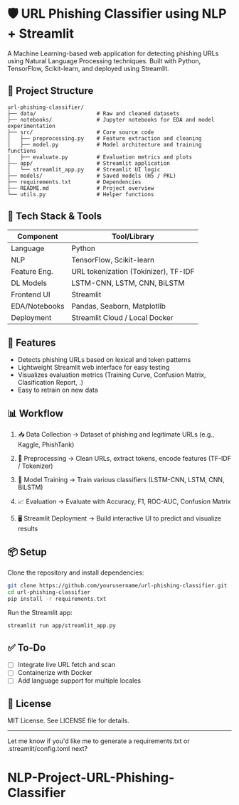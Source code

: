 # 🛡️ URL Phishing Classifier using NLP + Streamlit

A Machine Learning-based web application for detecting phishing URLs using Natural Language Processing techniques. Built with Python, TensorFlow, Scikit-learn, and deployed using Streamlit.

## 📁 Project Structure

```
url-phishing-classifier/
├── data/                   # Raw and cleaned datasets
├── notebooks/              # Jupyter notebooks for EDA and model experimentation
├── src/                    # Core source code
│   ├── preprocessing.py    # Feature extraction and cleaning
│   ├── model.py            # Model architecture and training functions
│   ├── evaluate.py         # Evaluation metrics and plots
├── app/                    # Streamlit application
│   └── streamlit_app.py    # Streamlit UI logic
├── models/                 # Saved models (H5 / PKL)
├── requirements.txt        # Dependencies
├── README.md               # Project overview
└── utils.py                # Helper functions
```

## 🔧 Tech Stack & Tools

| Component     | Tool/Library                            |
| ------------- | --------------------------------------- |
| Language      | Python                                  |
| NLP           | TensorFlow, Scikit-learn                |
| Feature Eng.  | URL tokenization (Tokinizer), TF-IDF    |
| DL Models     | LSTM-CNN, LSTM, CNN, BiLSTM             |
| Frontend UI   | Streamlit                               |
| EDA/Notebooks | Pandas, Seaborn, Matplotlib             |
| Deployment    | Streamlit Cloud / Local Docker          |

## 🚀 Features

* Detects phishing URLs based on lexical and token patterns
* Lightweight Streamlit web interface for easy testing
* Visualizes evaluation metrics (Training Curve, Confusion Matrix, Clasification Report, .)
* Easy to retrain on new data

## 📊 Workflow

1. 📥 Data Collection
   → Dataset of phishing and legitimate URLs (e.g., Kaggle, PhishTank)

2. 🧹 Preprocessing
   → Clean URLs, extract tokens, encode features (TF-IDF / Tokenizer)

3. 🧠 Model Training
   → Train various classifiers (LSTM-CNN, LSTM, CNN, BiLSTM)

4. 📈 Evaluation
   → Evaluate with Accuracy, F1, ROC-AUC, Confusion Matrix

5. 🖥️ Streamlit Deployment
   → Build interactive UI to predict and visualize results

## 📦 Setup

Clone the repository and install dependencies:

```bash
git clone https://github.com/yourusername/url-phishing-classifier.git
cd url-phishing-classifier
pip install -r requirements.txt
```

Run the Streamlit app:

```bash
streamlit run app/streamlit_app.py
```

## ✅ To-Do

* [ ] Integrate live URL fetch and scan
* [ ] Containerize with Docker
* [ ] Add language support for multiple locales

## 📄 License

MIT License. See LICENSE file for details.

---

Let me know if you'd like me to generate a requirements.txt or .streamlit/config.toml next?
# NLP-Project-URL-Phishing-Classifier
